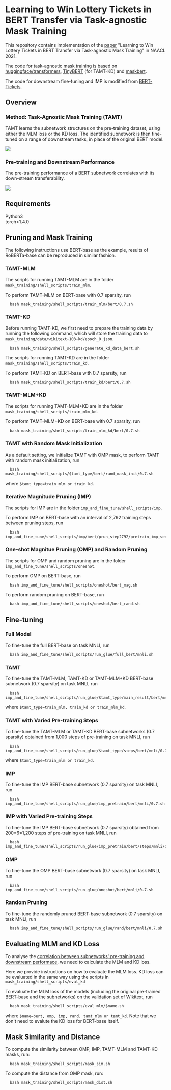 # Learning to Win Lottery Tickets in BERT Transfer via Task-agnostic Mask Training

This repository contains implementation of the [paper](https://openreview.net/forum?id=BRelke4S5l9) "Learning to Win Lottery Tickets in BERT Transfer via Task-agnostic Mask Training" in NAACL 2021.

The code for task-agnostic mask training is based on [huggingface/transformers](https://github.com/huggingface/transformers), [TinyBERT](https://github.com/huawei-noah/Pretrained-Language-Model/tree/master/TinyBERT) (for TAMT-KD) and [maskbert](https://github.com/ptlmasking/maskbert).

The code for downstream fine-tuning and IMP is modified from [BERT-Tickets](https://github.com/VITA-Group/BERT-Tickets).


## Overview

### Method: Task-Agnostic Mask Training (TAMT)

TAMT learns the subnetwork structures on the pre-training dataset, using either the MLM loss or the KD loss. The identified subnetwork is then fine-tuned on a range of downstream tasks, in place of the original BERT model.

![](./figures/method.png)


### Pre-training and Downstream Performance

The pre-training performance of a BERT subnetwork correlates with its down-stream transferability.

![](./figures/loss_acc.PNG)



## Requirements

Python3 <br />
torch>1.4.0 <br />


## Pruning and Mask Training

The following instructions use BERT-base as the example, results of RoBERTa-base can be reproduced in similar fashion.

### TAMT-MLM
The scripts for running TAMT-MLM are in the folder `mask_training/shell_scripts/train_mlm`. 

To perform TAMT-MLM on BERT-base with 0.7 sparsity, run
```
  bash mask_training/shell_scripts/train_mlm/bert/0.7.sh
```

### TAMT-KD
Before running TAMT-KD, we first need to prepare the training data by running the following command, which will store the training data to `mask_training/data/wikitext-103-kd/epoch_0.json`.
```
  bash mask_training/shell_scripts/generate_kd_data_bert.sh
```

The scripts for running TAMT-KD are in the folder `mask_training/shell_scripts/train_kd`. 

To perform TAMT-KD on BERT-base with 0.7 sparsity, run
```
  bash mask_training/shell_scripts/train_kd/bert/0.7.sh
```

### TAMT-MLM+KD
The scripts for running TAMT-MLM+KD are in the folder `mask_training/shell_scripts/train_mlm_kd`. 

To perform TAMT-MLM+KD on BERT-base with 0.7 sparsity, run
```
  bash mask_training/shell_scripts/train_mlm_kd/bert/0.7.sh
```

### TAMT with Random Mask Initialization
As a default setting, we initialize TAMT with OMP mask, to perform TAMT with random mask initialization, run
```
  bash mask_training/shell_scripts/$tamt_type/bert/rand_mask_init/0.7.sh
```
where `$tamt_type=train_mlm or train_kd`.

### Iterative Magnitude Pruning (IMP)
The scripts for IMP are in the folder `imp_and_fine_tune/shell_scripts/imp`. 

To perform IMP on BERT-base with an interval of 2,792 training steps between pruning steps, run
```
  bash imp_and_fine_tune/shell_scripts/imp/bert/prun_step2792/pretrain_imp_seed1.sh
```

### One-shot Magnitue Pruning (OMP) and Random Pruning
The scripts for OMP and random pruning are in the folder `imp_and_fine_tune/shell_scripts/oneshot`. 

To perform OMP on BERT-base, run
```
  bash imp_and_fine_tune/shell_scripts/oneshot/bert_mag.sh
```

To perform random pruning on BERT-base, run
```
  bash imp_and_fine_tune/shell_scripts/oneshot/bert_rand.sh
```


## Fine-tuning

### Full Model
To fine-tune the full BERT-base on task MNLI, run
```
  bash imp_and_fine_tune/shell_scripts/run_glue/full_bert/mnli.sh
```

### TAMT
To fine-tune the TAMT-MLM, TAMT-KD or TAMT-MLM+KD BERT-base subnetwork (0.7 sparsity) on task MNLI, run
```
  bash imp_and_fine_tune/shell_scripts/run_glue/$tamt_type/main_result/bert/mnli/0.7.sh
```
where `$tamt_type=train_mlm, train_kd or train_mlm_kd`.

### TAMT with Varied Pre-training Steps
To fine-tune the TAMT-MLM or TAMT-KD BERT-base subnetworks (0.7 sparsity) obtained from 1,000 steps of pre-training on task MNLI, run
```
  bash imp_and_fine_tune/shell_scripts/run_glue/$tamt_type/steps/bert/mnli/0.7/step1000.sh
```
where `$tamt_type=train_mlm or train_kd`.

### IMP
To fine-tune the IMP BERT-base subnetwork (0.7 sparsity) on task MNLI, run
```
  bash imp_and_fine_tune/shell_scripts/run_glue/imp_pretrain/bert/mnli/0.7.sh
```

### IMP with Varied Pre-training Steps
To fine-tune the IMP BERT-base subnetwork (0.7 sparsity) obtained from 200*6=1,200 steps of pre-training on task MNLI, run
```
  bash imp_and_fine_tune/shell_scripts/run_glue/imp_pretrain/bert/steps/mnli/0.7/seed1/step200.sh
```

### OMP
To fine-tune the OMP BERT-base subnetwork (0.7 sparsity) on task MNLI, run
```
  bash imp_and_fine_tune/shell_scripts/run_glue/oneshot/bert/mnli/0.7.sh
```

### Random Pruning
To fine-tune the randomly pruned BERT-base subnetwork (0.7 sparsity) on task MNLI, run
```
  bash imp_and_fine_tune/shell_scripts/run_glue/rand/bert/mnli/0.7.sh
```


## Evaluating MLM and KD Loss
To analyse the [correlation between subnetworks' pre-training and downstream performace](#pre-training-and-downstream-performance), we need to calculate the MLM and KD loss.

Here we provide instructions on how to evaluate the MLM loss. KD loss can be evaluated in the same way using the scripts in `mask_training/shell_scripts/eval_kd`

To evaluate the MLM loss of the models (including the original pre-trained BERT-base and the subnetworks) on the validation set of Wikitext, run
```
  bash mask_training/shell_scripts/eval_mlm/$name.sh
```
where `$name=bert, omp, imp, rand, tamt_mlm or tamt_kd`. Note that we don't need to evalute the KD loss for BERT-base itself.


## Mask Similarity and Distance
To compute the similarity between OMP, IMP, TAMT-MLM and TAMT-KD masks, run:
```
  bash mask_training/shell_scripts/mask_sim.sh
```

To compute the distance from OMP mask, run:
```
  bash mask_training/shell_scripts/mask_dist.sh
```
